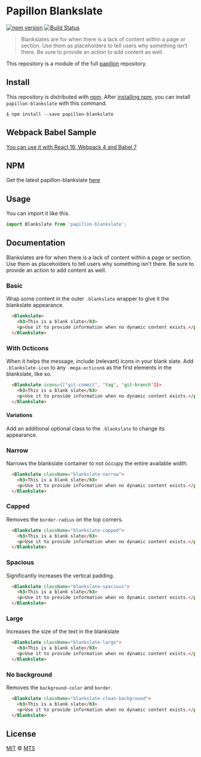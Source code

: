 # Papillon Blankslate

[![npm version](https://img.shields.io/npm/v/papillon-blankslate.svg)](https://www.npmjs.org/package/papillon-blankslate)
[![Build Status](https://travis-ci.org/mts/papillon.svg?branch=master)](https://travis-ci.org/mts/papillon)

> Blankslates are for when there is a lack of content within a page or section. Use them as placeholders to tell users why something isn’t there. Be sure to provide an action to add content as well.

This repository is a module of the full [papillon][papillon] repository.

## Install

This repository is distributed with [npm][npm]. After [installing npm][install-npm], you can install `papillon-blankslate` with this command.

```
$ npm install --save papillon-blankslate
```

## Webpack Babel Sample
[You can use it with React 16, Webpack 4 and Babel 7](https://github.com/mts/papillon/tree/master/packages/papillon-blankslate/webpack-babel-sample)

## NPM
Get the latest papillon-blankslate [here](https://www.npmjs.com/package/papillon-blankslate)

## Usage

You can import it like this.

```javascript
import Blankslate from 'papillon-blankslate';
```

## Documentation

Blankslates are for when there is a lack of content within a page or section. Use them as placeholders to tell users why something isn't there. Be sure to provide an action to add content as well.

### Basic

Wrap some content in the outer `.blankslate` wrapper to give it the blankslate appearance.

```html
  <Blankslate>
    <h3>This is a blank slate</h3>
    <p>Use it to provide information when no dynamic content exists.</p>
  </Blankslate>
```

### With Octicons

When it helps the message, include (relevant) icons in your blank slate. Add `.blankslate-icon` to any `.mega-octicon`s as the first elements in the blankslate, like so.

```html
  <Blankslate icons={['git-commit', 'tag', 'git-branch']}>
    <h3>This is a blank slate</h3>
    <p>Use it to provide information when no dynamic content exists.</p>
  </Blankslate>
```

#### Variations

Add an additional optional class to the `.blankslate` to change its appearance.

### Narrow

Narrows the blankslate container to not occupy the entire available width.

```html
  <Blankslate className="blankslate-narrow">
    <h3>This is a blank slate</h3>
    <p>Use it to provide information when no dynamic content exists.</p>
  </Blankslate>
```

### Capped

Removes the `border-radius` on the top corners.

```html
  <Blankslate className="blankslate-capped">
    <h3>This is a blank slate</h3>
    <p>Use it to provide information when no dynamic content exists.</p>
  </Blankslate>
```

### Spacious

Significantly increases the vertical padding.

```html
  <Blankslate className="blankslate-spacious">
    <h3>This is a blank slate</h3>
    <p>Use it to provide information when no dynamic content exists.</p>
  </Blankslate>
```

### Large

Increases the size of the text in the blankslate

```html
  <Blankslate className="blankslate-large">
    <h3>This is a blank slate</h3>
    <p>Use it to provide information when no dynamic content exists.</p>
  </Blankslate>
```

### No background

Removes the `background-color` and `border`.

```html
  <Blankslate className="blankslate-clean-background">
    <h3>This is a blank slate</h3>
    <p>Use it to provide information when no dynamic content exists.</p>
  </Blankslate>
```

## License

[MIT](./LICENSE) &copy; [MTS](https://github.com/mts)

[papillon]: https://github.com/mts/papillon
[docs]: https://github.com/mts/papillon/tree/master/packages/papillon-blankslate
[npm]: https://www.npmjs.com/package/papillon-blankslate
[install-npm]: https://docs.npmjs.com/getting-started/installing-node
[react]: https://github.com/facebook/react

